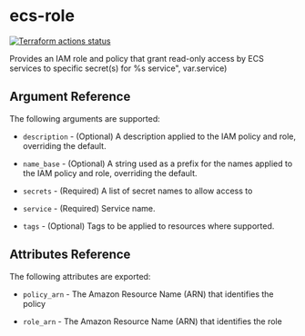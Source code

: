 # ecs-role

[![Terraform actions status](https://github.com/techservicesillinois/terraform-aws-sm-secrets-ro-policy/workflows/terraform/badge.svg)](https://github.com/techservicesillinois/terraform-aws-sm-secrets-ro-policy/actions)

Provides an IAM role and policy that grant read-only access by ECS services to specific secret(s) for %s service", var.service)

Argument Reference
-----------------

The following arguments are supported:

* `description` - (Optional) A description applied to the IAM policy and role, overriding the default.

* `name_base` - (Optional) A string used as a prefix for the names applied to the IAM policy and role, overriding the default.

* `secrets` - (Required) A list of secret names to allow access to

* `service` - (Required) Service name.

* `tags` - (Optional) Tags to be applied to resources where supported.

Attributes Reference
--------------------

The following attributes are exported:

* `policy_arn` - The Amazon Resource Name (ARN) that identifies the policy

* `role_arn` - The Amazon Resource Name (ARN) that identifies the role

